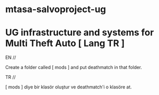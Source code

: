 # mtasa-salvoproject-ug
# UG infrastructure and systems for Multi Theft Auto [ Lang TR ]

EN // 

Create a folder called [ mods ] and put deathmatch in that folder.

TR //

[ mods ] diye bir klasör oluştur ve deathmatch'i o klasöre at.

